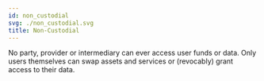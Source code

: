 ```yaml
---
id: non_custodial
svg: ./non_custodial.svg
title: Non-Custodial
---
```


No party, provider or intermediary can ever access user funds or data. Only users themselves can swap assets and services or (revocably) grant access to their data.